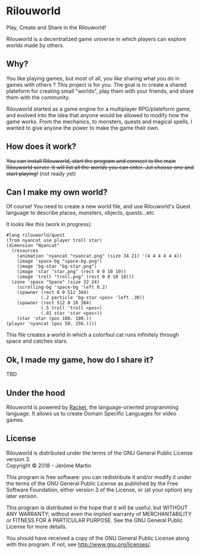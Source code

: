 # Rilouworld

Play, Create and Share in the Rilouworld!

Rilouworld is a decentralized game universe in which players can explore worlds made by others.

## Why?

You like playing games, but most of all, you like sharing what you do in games with others ? This project is for you.
The goal is to create a shared plateform for creating small "worlds", play them with your friends, and share them with the community.
  
Rilouworld started as a game engine for a multiplayer RPG/plateform game, and evolved into the idea that anyone would be allowed to modify how the game works. From the mechanics, to monsters, quests and magical spells, I wanted to give anyone the power to make the game their own.  

## How does it work?

~~You can install Rilouworld, start the program and connect to the main Rilouworld server. It will list all the *worlds* you can enter. Jut choose one and start playing!~~ (not ready yet)

## Can I make my own world?

Of course! You need to create a new world file, and use Rilouworld's Quest language to describe places, monsters, objects, quests...etc
  
It looks like this (work in progress):  
```
#lang rilouworld/quest
(from nyancat use player troll star)
(dimension "Nyancat"
  (resources
    (animation 'nyancat "nyancat.png" (size 34 21) '(4 4 4 4 4 4))
    (image 'space-bg "space-bg.png")
    (image 'bg-star "bg-star.png")
    (image 'star "star.png" (rect 0 0 10 10))
    (image 'troll "troll.png" (rect 0 0 10 10)))
  (zone 'space "Space" (size 32 24)
    (scrolling-bg 'space-bg 'left 0.2)
    (spawner (rect 0 0 512 384)
             (.2 particle 'bg-star <pos> 'left .30))
    (spawner (rect 512 0 16 384)
             (.5 troll 'troll <pos>)
             (.01 star 'star <pos>))
    (star 'star (pos 100. 100.))
(player 'nyancat (pos 50. 256.))))
```

This file creates a world in which a colorfoul cat runs infinitely through space and catches stars.

## Ok, I made my game, how do I share it?

TBD

## Under the hood

Rilouworld is powered by [Racket](https://racket-lang.org), the language-oriented programming language. It allows us to create Domain Specific Languages for video games.

## License

Rilouworld is distributed under the terms of the GNU General Public License version 3.  
Copyright © 2018 - Jérôme Martin  
  
This program is free software: you can redistribute it and/or modify
it under the terms of the GNU General Public License as published by
the Free Software Foundation, either version 3 of the License, or
(at your option) any later version.
  
This program is distributed in the hope that it will be useful,
but WITHOUT ANY WARRANTY; without even the implied warranty of
MERCHANTABILITY or FITNESS FOR A PARTICULAR PURPOSE.  See the
GNU General Public License for more details.
  
You should have received a copy of the GNU General Public License
along with this program. If not, see <http://www.gnu.org/licenses/>.
